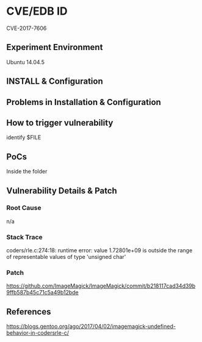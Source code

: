 # CVE/EDB ID
CVE-2017-7606
## Experiment Environment
Ubuntu 14.04.5
## INSTALL & Configuration

## Problems in Installation & Configuration

## How to trigger vulnerability
identify $FILE
## PoCs
Inside the folder
## Vulnerability Details & Patch

### Root Cause
n/a
### Stack Trace
coders/rle.c:274:18: runtime error: value 1.72801e+09 is outside the range of representable values of type 'unsigned char'
### Patch
https://github.com/ImageMagick/ImageMagick/commit/b218117cad34d39b9ffb587b45c71c5a49b12bde
## References
https://blogs.gentoo.org/ago/2017/04/02/imagemagick-undefined-behavior-in-codersrle-c/